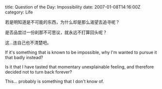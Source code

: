title: Question of the Day: Impossibility
date: 2007-01-08T14:16:00Z
category: Life

若是明知道是不可能的东西，为什么却是那么渴望去追寻呢？

是否品尝过一份刹那不可思议，就永远不打算回头呢？

这…连自己也不清楚吧。

If it's something that is known to be impossible, why I'm wanted to pursue it that badly instead?

Is it that I have tasted that momentary unexplainable feeling, and therefore decided not to turn back forever?

This… probably is something that I don't know of.
